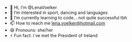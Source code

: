 - 👋 Hi, I’m @LenaVoelker
- 👀 I’m interested in sport, dancing and languages
- 🌱 I’m currently learning to code... not quite successful tbh
- 📫 How to reach me lena.voelker@hotmail.com
- 😄 Pronouns: she/her
- ⚡ Fun fact: i´ve met the President of Ireland 

<!---
LenaVoelker/LenaVoelker is a ✨ special ✨ repository because its `README.md` (this file) appears on your GitHub profile.
You can click the Preview link to take a look at your changes.
--->

